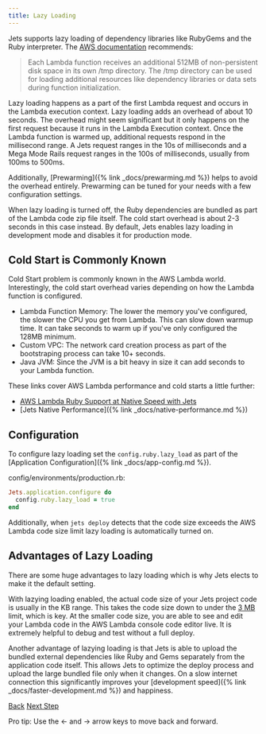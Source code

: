 ```yaml
---
title: Lazy Loading
---
```


Jets supports lazy loading of dependency libraries like RubyGems and the Ruby interpreter.  The [AWS documentation](https://docs.aws.amazon.com/lambda/latest/dg/limits.html) recommends:

> Each Lambda function receives an additional 512MB of non-persistent disk space in its own /tmp directory. The /tmp directory can be used for loading additional resources like dependency libraries or data sets during function initialization.

Lazy loading happens as a part of the first Lambda request and occurs in the Lambda execution context.  Lazy loading adds an overhead of about 10 seconds. The overhead might seem significant but it only happens on the first request because it runs in the Lambda Execution context. Once the Lambda function is warmed up, additional requests respond in the millisecond range. A Jets request ranges in the 10s of milliseconds and a Mega Mode Rails request ranges in the 100s of milliseconds, usually from 100ms to 500ms.

Additionally, [Prewarming]({% link _docs/prewarming.md %}) helps to avoid the overhead entirely. Prewarming can be tuned for your needs with a few configuration settings.

When lazy loading is turned off, the Ruby dependencies are bundled as part of the Lambda code zip file itself. The cold start overhead is about 2-3 seconds in this case instead.  By default, Jets enables lazy loading in development mode and disables it for production mode.

## Cold Start is Commonly Known

Cold Start problem is commonly known in the AWS Lambda world.  Interestingly, the cold start overhead varies depending on how the Lambda function is configured.

* Lambda Function Memory: The lower the memory you've configured, the slower the CPU you get from Lambda. This can slow down warmup time.  It can take seconds to warm up if you've only configured the 128MB minimum.
* Custom VPC: The network card creation process as part of the bootstraping process can take 10+ seconds.
* Java JVM: Since the JVM is a bit heavy in size it can add seconds to your Lambda function.

These links cover AWS Lambda performance and cold starts a little further:

* [AWS Lambda Ruby Support at Native Speed with Jets](https://blog.boltops.com/2018/09/02/aws-lambda-ruby-support-at-native-speed-with-jets)
* [Jets Native Performance]({% link _docs/native-performance.md %})

## Configuration

To configure lazy loading set the `config.ruby.lazy_load` as part of the [Application Configuration]({% link _docs/app-config.md %}).

config/environments/production.rb:

```ruby
Jets.application.configure do
  config.ruby.lazy_load = true
end
```

Additionally, when `jets deploy` detects that the code size exceeds the AWS Lambda code size limit lazy loading is automatically turned on.

## Advantages of Lazy Loading

There are some huge advantages to lazy loading which is why Jets elects to make it the default setting.

With lazying loading enabled, the actual code size of your Jets project code is usually in the KB range.  This takes the code size down to under the [3 MB](https://docs.aws.amazon.com/lambda/latest/dg/limits.html) limit, which is key. At the smaller code size, you are able to see and edit your Lambda code in the AWS Lambda console code editor live.  It is extremely helpful to debug and test without a full deploy.

Another advantage of lazying loading is that Jets is able to upload the bundled external dependencies like Ruby and Gems separately from the application code itself. This allows Jets to optimize the deploy process and upload the large bundled file only when it changes.  On a slow internet connection this significantly improves your [development speed]({% link _docs/faster-development.md %}) and happiness.

<a id="prev" class="btn btn-basic" href="{% link _docs/faster-development.md %}">Back</a>
<a id="next" class="btn btn-primary" href="{% link _docs/upgrading.md %}">Next Step</a>
<p class="keyboard-tip">Pro tip: Use the <- and -> arrow keys to move back and forward.</p>

